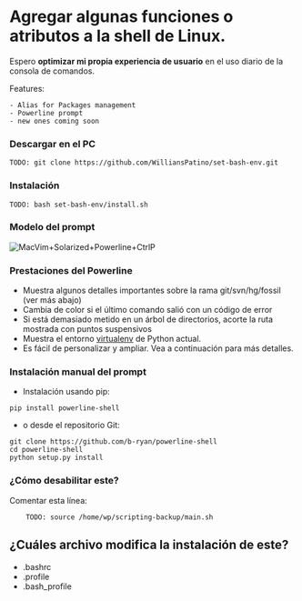 # Agregar algunas funciones o atributos a la shell de Linux.

Espero **optimizar mi propia experiencia de usuario** en el uso diario de la consola de comandos.

Features:

    - Alias for Packages management 
    - Powerline prompt
    - new ones coming soon
        

### Descargar en el PC

    TODO: git clone https://github.com/WilliansPatino/set-bash-env.git

###  Instalación

    TODO: bash set-bash-env/install.sh



### Modelo del prompt 


![MacVim+Solarized+Powerline+CtrlP](https://raw.github.com/b-ryan/powerline-shell/master/bash-powerline-screenshot.png)

### Prestaciones del Powerline 

- Muestra algunos detalles importantes sobre la rama git/svn/hg/fossil (ver más abajo)
- Cambia de color si el último comando salió con un código de error
- Si está demasiado metido en un árbol de directorios, acorte la ruta mostrada con puntos suspensivos
- Muestra el entorno [virtualenv](http://www.virtualenv.org/)  de Python actual. 
- Es fácil de personalizar y ampliar. Vea a continuación para más detalles.


### Instalación manual del prompt


- Instalación usando pip:

```
pip install powerline-shell
```

- o desde el repositorio Git:

```
git clone https://github.com/b-ryan/powerline-shell
cd powerline-shell
python setup.py install
```


### ¿Cómo desabilitar este?

Comentar esta línea:

```
    TODO: source /home/wp/scripting-backup/main.sh

```

##  ¿Cuáles archivo modifica la instalación de este?

- .bashrc
- .profile
- .bash_profile




